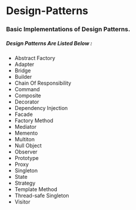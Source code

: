 # Design-Patterns
### Basic Implementations of Design Patterns.
##### Design Patterns Are Listed Below : 
* Abstract Factory
* Adapter
* Bridge
* Builder
* Chain Of Responsibility
* Command
* Composite
* Decorator
* Dependency Injection
* Facade
* Factory Method
* Mediator
* Memento
* Multiton
* Null Object
* Observer
* Prototype
* Proxy
* Singleton
* State
* Strategy
* Template Method
* Thread-safe Singleton
* Visitor
